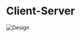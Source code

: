 # Client-Server

![Design](https://user-images.githubusercontent.com/40139972/175820766-285fbda6-103b-4089-a0de-9039f202562d.PNG)
